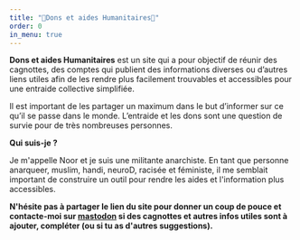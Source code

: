 ```yaml
---
title: "🌷Dons et aides Humanitaires🌷"
order: 0
in_menu: true
---
```

**Dons et aides Humanitaires** est un site qui a pour objectif de réunir des cagnottes, des comptes qui publient des informations diverses ou d’autres liens utiles afin de les rendre plus facilement trouvables et accessibles pour une entraide collective simplifiée.

Il est important de les partager un maximum dans le but d’informer sur ce qu’il se passe dans le monde. L’entraide et les dons sont une question de survie pour de très nombreuses personnes.

**Qui suis-je ?**

Je m'appelle Noor et je suis une militante anarchiste. En tant que personne anarqueer, muslim, handi, neuroD, racisée et féministe, il me semblait important de construire un outil pour rendre les aides et l'information plus accessibles. 

**N'hésite pas à partager le lien du site pour donner un coup de pouce et contacte-moi sur [mastodon](https://piaille.fr/@starrybubble) si des cagnottes et autres infos utiles sont à ajouter, compléter (ou si tu as d'autres suggestions).** 